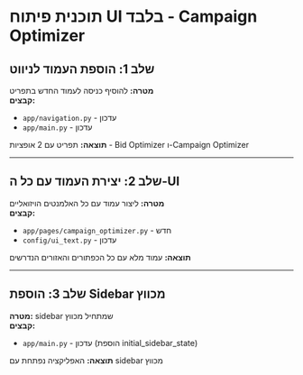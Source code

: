# תוכנית פיתוח UI בלבד - Campaign Optimizer

## שלב 1: הוספת העמוד לניווט
**מטרה:** להוסיף כניסה לעמוד החדש בתפריט  
**קבצים:**
- `app/navigation.py` - עדכון
- `app/main.py` - עדכון

**תוצאה:** תפריט עם 2 אופציות - Bid Optimizer ו-Campaign Optimizer

---

## שלב 2: יצירת העמוד עם כל ה-UI
**מטרה:** ליצור עמוד עם כל האלמנטים הויזואליים  
**קבצים:**
- `app/pages/campaign_optimizer.py` - חדש
- `config/ui_text.py` - עדכון

**תוצאה:** עמוד מלא עם כל הכפתורים והאזורים הנדרשים

---

## שלב 3: הוספת Sidebar מכווץ
**מטרה:** sidebar שמתחיל מכווץ  
**קבצים:**
- `app/main.py` - עדכון (הוספת initial_sidebar_state)

**תוצאה:** האפליקציה נפתחת עם sidebar מכווץ